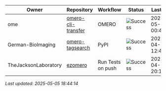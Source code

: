 | Owner | Repository | Workflow | Status | Last Run | URL |
| ----- | ---------- | -------- | ------ | -------- | --- |
| ome | [omero-cli-transfer](https://github.com/ome/omero-cli-transfer) | OMERO | ![Success](https://img.shields.io/badge/Success-brightgreen) | 2025-05-04 00:43:11 | [14816070403](https://github.com/ome/omero-cli-transfer/actions/runs/14816070403) |
| German-BioImaging | [omero-tagsearch](https://github.com/German-BioImaging/omero-tagsearch) | PyPI | ![Success](https://img.shields.io/badge/Success-brightgreen) | 2025-04-01 12:41:30 | [14195873142](https://github.com/German-BioImaging/omero-tagsearch/actions/runs/14195873142) |
| TheJacksonLaboratory | [ezomero](https://github.com/TheJacksonLaboratory/ezomero) | Run Tests on push | ![Success](https://img.shields.io/badge/Success-brightgreen) | 2025-04-22 20:18:56 | [14603854938](https://github.com/TheJacksonLaboratory/ezomero/actions/runs/14603854938) |


*Last updated: 2025-05-05 18:44:14*